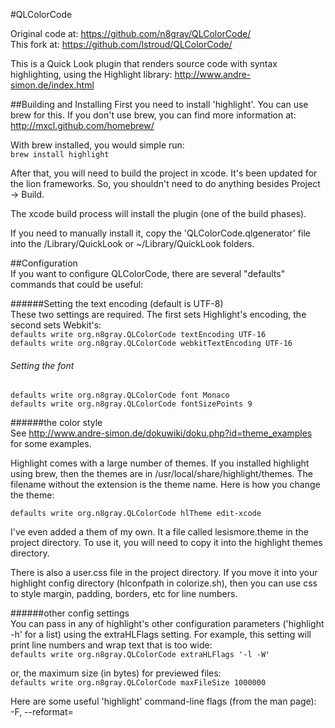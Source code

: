 #QLColorCode

Original code at: <https://github.com/n8gray/QLColorCode/>   
This fork at: <https://github.com/lstroud/QLColorCode/>  

This is a Quick Look plugin that renders source code with syntax highlighting,
using the Highlight library: <http://www.andre-simon.de/index.html>

##Building and Installing
First you need to install 'highlight'.  You can use brew for this.  If you don't use brew, you can find more information at: <http://mxcl.github.com/homebrew/>

With brew installed, you would simple run:  
	`brew install highlight`

After that, you will need to build the project in xcode.  It's been updated for the lion frameworks.  So, you shouldn't need to do anything besides Project -> Build.

The xcode build process will install the plugin (one of the build phases). 

If you need to manually install it, copy the 'QLColorCode.qlgenerator' file into the /Library/QuickLook or ~/Library/QuickLook folders.

##Configuration  
If you want to configure QLColorCode, there are several "defaults" commands 
that could be useful:

######Setting the text encoding (default is UTF-8)  
These two settings are required. The first sets Highlight's encoding, the second sets Webkit's:    
`defaults write org.n8gray.QLColorCode textEncoding UTF-16`  
`defaults write org.n8gray.QLColorCode webkitTextEncoding UTF-16`  
    
###### Setting the font  
`defaults write org.n8gray.QLColorCode font Monaco`  
`defaults write org.n8gray.QLColorCode fontSizePoints 9`  
    
######the color style   
See <http://www.andre-simon.de/dokuwiki/doku.php?id=theme_examples> for some examples.  

Highlight comes with a large number of themes.  If you installed highlight using brew, then the themes are in /usr/local/share/highlight/themes.  The filename without the extension is the theme name.  Here is how you change the theme:  

`defaults write org.n8gray.QLColorCode hlTheme edit-xcode`  

I've even added a them of my own.  It a file called lesismore.theme in the project directory.  To use it, you will need to copy it into the highlight themes directory.  

There is also a user.css file in the project directory.  If you move it into your highlight config directory (hlconfpath in colorize.sh), then you can use css to style margin, padding, borders, etc for line numbers.

######other config settings  
You can pass in any of highlight's other configuration parameters ('highlight -h' for a list) using the extraHLFlags setting.  For example, this setting will print line numbers and wrap text that is too wide:          
`defaults write org.n8gray.QLColorCode extraHLFlags '-l -W'`  
      
or, the maximum size (in bytes) for previewed files:  
`defaults write org.n8gray.QLColorCode maxFileSize 1000000`  
   
Here are some useful 'highlight' command-line flags (from the man page):  
	       -F, --reformat=<style>  
	              reformat output in given style.   <style>=[ansi,  gnu,  kr,  
	              java, linux]  
	
	       -J, --line-length=<num>  
	              line length before wrapping (see -W, -V)  
	
	       -j, --line-number-length=<num>  
	              line number length incl. left padding  
	
	       -l, --linenumbers  
	              print line numbers in output file  
	
	       -t  --replace-tabs=<num>  
	              replace tabs by num spaces  
	
	       -V, --wrap-simple  
	              wrap long lines without indenting function  parameters  and  
	              statements  
	
	       -W, --wrap  
	              wrap long lines  
	
	       -z, --zeroes  
	              fill leading space of line numbers with zeroes  
	
	       --kw-case=<upper|lower|capitalize>  
	              control case of case insensitive keywords  
	

If you have installed highlight into an alternate location, your will need to edit the paths in colorize.sh 